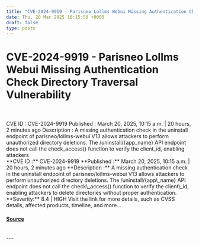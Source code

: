 ```yaml
---
title: "CVE-2024-9919 - Parisneo Lollms Webui Missing Authentication Check Directory Traversal Vulnerability"
date: Thu, 20 Mar 2025 10:15:50 +0000
draft: false
type: posts
---
```

# CVE-2024-9919 - Parisneo Lollms Webui Missing Authentication Check Directory Traversal Vulnerability

<br/>

<br/>
 CVE ID : CVE-2024-9919 Published : March 20, 2025, 10:15 a.m. | 20 hours, 2 minutes ago Description : A missing authentication check in the uninstall endpoint of parisneo/lollms-webui V13 allows attackers to perform unauthorized directory deletions. The /uninstall/{app_name} API endpoint does not call the check_access() function to verify the client_id, enabling attackers
<br/>
**CVE ID :** CVE-2024-9919  
**Published :** March 20, 2025, 10:15 a.m. | 20 hours, 2 minutes ago  
**Description :** A missing authentication check in the uninstall endpoint of parisneo/lollms-webui V13 allows attackers to perform unauthorized directory deletions. The /uninstall/{app\_name} API endpoint does not call the check\_access() function to verify the client\_id, enabling attackers to delete directories without proper authentication.  
**Severity:** 8.4 | HIGH  
Visit the link for more details, such as CVSS details, affected products, timeline, and more...

#### [Source](https://cvefeed.io/vuln/detail/CVE-2024-9919)

<br/>
---
